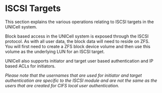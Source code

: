 # ISCSI Targets

This section explains the various operations relating to ISCSI targets in the UNICell system.

Block based access in the UNICell system is exposed through the ISCSI protocol. As with all user data, the block data will need to reside on ZFS. You will first need to create a ZFS block device volume and then use this volume as the underlying LUN for an ISCSI target. 

UNICell also supports initiator and target user based authentication and IP based ACLs for initiators. 

*Please note that the usernames that are used for initiator and target authentication are specific to the ISCSI module and are not the same as the users that are created for CIFS local user authentication.*